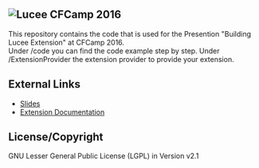 ![Lucee](https://bitbucket.org/repo/rX87Rq/images/3392835614-logo-1-color-black-small.png)
 CFCamp 2016
 -----------

This repository contains the code that is used for the Presention "Building Lucee Extension" at CFCamp 2016.  
Under /code you can find the code example step by step.  Under /ExtensionProvider the extension provider to provide your extension.


External Links
--------------

* [Slides](https://docs.google.com/a/lucee.org/presentation/d/1kGsBh-K_J4qXLqoK2UqOjI2xcgjd83sCzGoRkVPMUmM/edit?usp=sharing)
* [Extension Documentation](http://docs.lucee.org/guides/lucee-5/extensions.html)

License/Copyright
-----------------
GNU Lesser General Public License (LGPL) in Version v2.1 
